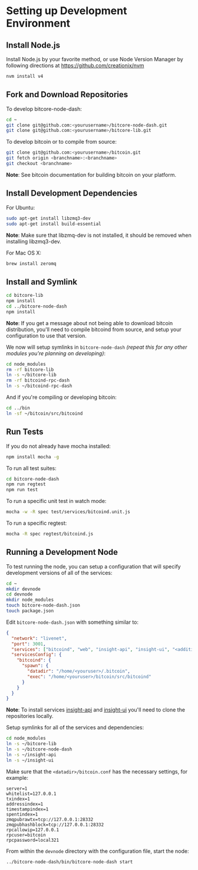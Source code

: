 # Setting up Development Environment

## Install Node.js

Install Node.js by your favorite method, or use Node Version Manager by following directions at https://github.com/creationix/nvm

```bash
nvm install v4
```

## Fork and Download Repositories

To develop bitcore-node-dash:

```bash
cd ~
git clone git@github.com:<yourusername>/bitcore-node-dash.git
git clone git@github.com:<yourusername>/bitcore-lib.git
```

To develop bitcoin or to compile from source:

```bash
git clone git@github.com:<yourusername>/bitcoin.git
git fetch origin <branchname>:<branchname>
git checkout <branchname>
```

**Note**: See bitcoin documentation for building bitcoin on your platform.

## Install Development Dependencies

For Ubuntu:

```bash
sudo apt-get install libzmq3-dev
sudo apt-get install build-essential
```

**Note**: Make sure that libzmq-dev is not installed, it should be removed when installing libzmq3-dev.

For Mac OS X:

```bash
brew install zeromq
```

## Install and Symlink

```bash
cd bitcore-lib
npm install
cd ../bitcore-node-dash
npm install
```

**Note**: If you get a message about not being able to download bitcoin distribution, you'll need to compile bitcoind from source, and setup your configuration to use that version.

We now will setup symlinks in `bitcore-node-dash` _(repeat this for any other modules you're planning on developing)_:

```bash
cd node_modules
rm -rf bitcore-lib
ln -s ~/bitcore-lib
rm -rf bitcoind-rpc-dash
ln -s ~/bitcoind-rpc-dash
```

And if you're compiling or developing bitcoin:

```bash
cd ../bin
ln -sf ~/bitcoin/src/bitcoind
```

## Run Tests

If you do not already have mocha installed:

```bash
npm install mocha -g
```

To run all test suites:

```bash
cd bitcore-node-dash
npm run regtest
npm run test
```

To run a specific unit test in watch mode:

```bash
mocha -w -R spec test/services/bitcoind.unit.js
```

To run a specific regtest:

```bash
mocha -R spec regtest/bitcoind.js
```

## Running a Development Node

To test running the node, you can setup a configuration that will specify development versions of all of the services:

```bash
cd ~
mkdir devnode
cd devnode
mkdir node_modules
touch bitcore-node-dash.json
touch package.json
```

Edit `bitcore-node-dash.json` with something similar to:

```json
{
  "network": "livenet",
  "port": 3001,
  "services": ["bitcoind", "web", "insight-api", "insight-ui", "<additional_service>"],
  "servicesConfig": {
    "bitcoind": {
      "spawn": {
        "datadir": "/home/<youruser>/.bitcoin",
        "exec": "/home/<youruser>/bitcoin/src/bitcoind"
      }
    }
  }
}
```

**Note**: To install services [insight-api](https://github.com/bitpay/insight-api) and [insight-ui](https://github.com/bitpay/insight-ui) you'll need to clone the repositories locally.

Setup symlinks for all of the services and dependencies:

```bash
cd node_modules
ln -s ~/bitcore-lib
ln -s ~/bitcore-node-dash
ln -s ~/insight-api
ln -s ~/insight-ui
```

Make sure that the `<datadir>/bitcoin.conf` has the necessary settings, for example:

```
server=1
whitelist=127.0.0.1
txindex=1
addressindex=1
timestampindex=1
spentindex=1
zmqpubrawtx=tcp://127.0.0.1:28332
zmqpubhashblock=tcp://127.0.0.1:28332
rpcallowip=127.0.0.1
rpcuser=bitcoin
rpcpassword=local321
```

From within the `devnode` directory with the configuration file, start the node:

```bash
../bitcore-node-dash/bin/bitcore-node-dash start
```
